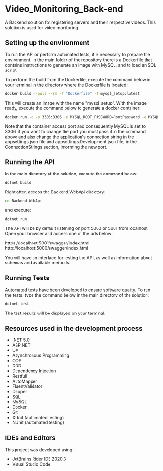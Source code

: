 # Video_Monitoring_Back-end
A Backend solution for registering servers and their respective videos. This solution is used for video monitoring.

## Setting up the environment
To run the API or perform automated tests, it is necessary to prepare the environment.
In the main folder of the repository there is a Dockerfile that contains instructions to generate an image with MySQL, and to load an SQL script.

To perform the build from the Dockerfile, execute the command below in your terminal in the directory where the Dockerfile is located:

```bash
docker build --pull --rm -f "Dockerfile" -t mysql_setup:latest
```

This will create an image with the name "mysql_setup". With the image ready, execute the command below to generate a docker container:

```bash
docker run -d -p 3306:3306 -e MYSQL_ROOT_PASSWORD=RootPassword -e MYSQL_DATABASE=Video_Monitoring -e MYSQL_USER=MainUser -e MYSQL_PASSWORD=MainPassword -e MYSQL_ROOT_HOST=% mysql_setup
```
Note that the container access port and consequently MySQL is set to 3306, if you want to change the port you must pass it in the command above and also change the application's connection string in the appsettings.json file and appsettings.Development.json file, in the ConnectionStrings section, informing the new port.

## Running the API
In the main directory of the solution, execute the command below:
```bash
dotnet build
```
Right after, access the Backend.WebApi directory:
```bash
cd Backend.WebApi
```
and execute:
```bash
dotnet run
```
The API will be by default listening on port 5000 or 5001 from localhost. Open your browser and access one of the urls below:

https://localhost:5001/swagger/index.html
http://localhost:5000/swagger/index.html

You will have an interface for testing the API, as well as information about schemas and available methods.
## Running Tests

Automated tests have been developed to ensure software quality. To run the tests, type the command below in the main directory of the solution:
```bash
dotnet test
```
The test results will be displayed on your terminal.

##  Resources used in the development process
* .NET 5.0
* ASP.NET
* C#
* Asynchronous Programming
* OOP
* DDD
* Dependency Injection  
* Restfull
* AutoMapper
* FluentValidator  
* Dapper
* SQL
* MySQL
* Docker
* Git
* XUnit (automated testing)
* NUnit (automated testing)

## IDEs and Editors
This project was developed using:
* JetBrains Rider IDE 2020.3
* Visual Studio Code 


